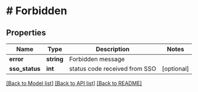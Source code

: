 # # Forbidden

## Properties

Name | Type | Description | Notes
------------ | ------------- | ------------- | -------------
**error** | **string** | Forbidden message | 
**sso_status** | **int** | status code received from SSO | [optional] 

[[Back to Model list]](../../README.md#documentation-for-models) [[Back to API list]](../../README.md#documentation-for-api-endpoints) [[Back to README]](../../README.md)


